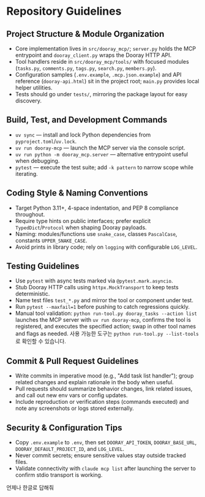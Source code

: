 # Repository Guidelines

## Project Structure & Module Organization

- Core implementation lives in `src/dooray_mcp/`; `server.py` holds the MCP entrypoint and `dooray_client.py` wraps the Dooray HTTP API.
- Tool handlers reside in `src/dooray_mcp/tools/` with focused modules (`tasks.py`, `comments.py`, `tags.py`, `search.py`, `members.py`).
- Configuration samples (`.env.example`, `.mcp.json.example`) and API reference (`dooray-api.html`) sit in the project root; `main.py` provides local helper utilities.
- Tests should go under `tests/`, mirroring the package layout for easy discovery.

## Build, Test, and Development Commands

- `uv sync` — install and lock Python dependencies from `pyproject.toml`/`uv.lock`.
- `uv run dooray-mcp` — launch the MCP server via the console script.
- `uv run python -m dooray_mcp.server` — alternative entrypoint useful when debugging.
- `pytest` — execute the test suite; add `-k pattern` to narrow scope while iterating.

## Coding Style & Naming Conventions

- Target Python 3.11+, 4-space indentation, and PEP 8 compliance throughout.
- Require type hints on public interfaces; prefer explicit `TypedDict`/`Protocol` when shaping Dooray payloads.
- Naming: modules/functions use `snake_case`, classes `PascalCase`, constants `UPPER_SNAKE_CASE`.
- Avoid prints in library code; rely on `logging` with configurable `LOG_LEVEL`.

## Testing Guidelines

- Use `pytest` with async tests marked via `@pytest.mark.asyncio`.
- Stub Dooray HTTP calls using `httpx.MockTransport` to keep tests deterministic.
- Name test files `test_*.py` and mirror the tool or component under test.
- Run `pytest --maxfail=1` before pushing to catch regressions quickly.
- Manual tool validation: `python run-tool.py dooray_tasks --action list` launches the MCP server with `uv run dooray-mcp`, confirms the tool is registered, and executes the specified action; swap in other tool names and flags as needed. 사용 가능한 도구는 `python run-tool.py --list-tools`로 확인할 수 있습니다.

## Commit & Pull Request Guidelines

- Write commits in imperative mood (e.g., "Add task list handler"); group related changes and explain rationale in the body when useful.
- Pull requests should summarize behavior changes, link related issues, and call out new env vars or config updates.
- Include reproduction or verification steps (commands executed) and note any screenshots or logs stored externally.

## Security & Configuration Tips

- Copy `.env.example` to `.env`, then set `DOORAY_API_TOKEN`, `DOORAY_BASE_URL`, `DOORAY_DEFAULT_PROJECT_ID`, and `LOG_LEVEL`.
- Never commit secrets; ensure sensitive values stay outside tracked files.
- Validate connectivity with `claude mcp list` after launching the server to confirm stdio transport is working.

언제나 한글로 답해줘
